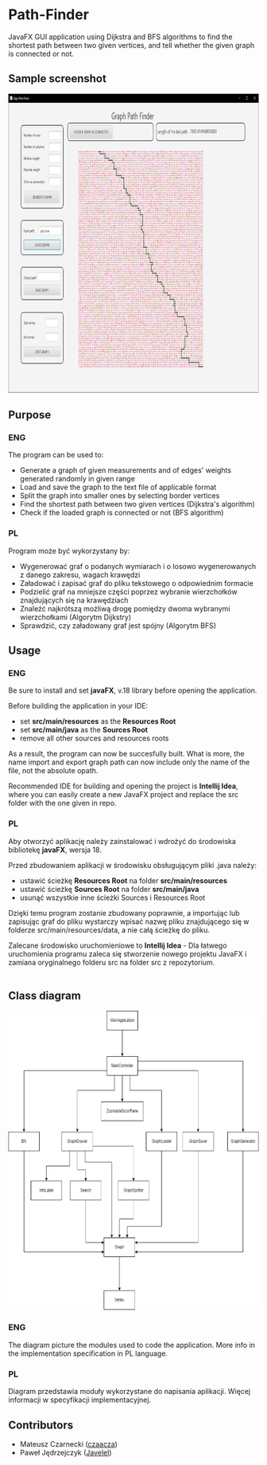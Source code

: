 # Path-Finder
JavaFX GUI application using Dijkstra and BFS algorithms to find the shortest path between two given vertices, and tell whether the given graph is connected or not.

## Sample screenshot
<img src="https://github.com/czaacza/Path-Finder/blob/master/img/mainImg.PNG" width="815" height="600"/>

## Purpose

### ENG
The program can be used to:
- Generate a graph of given measurements and of edges' weights generated randomly in given range
- Load and save the graph to the text file of applicable format
- Split the graph into smaller ones by selecting border vertices
- Find the shortest path between two given vertices (Dijkstra's algorithm)
- Check if the loaded graph is connected or not (BFS algorithm)

### PL
Program może być wykorzystany by:
- Wygenerować graf o podanych wymiarach i o losowo wygenerowanych z danego zakresu, wagach krawędzi
- Załadować i zapisać graf do pliku tekstowego o odpowiednim formacie
- Podzielić graf na mniejsze części poprzez wybranie wierzchołków znajdujących się na krawędziach
- Znaleźć najkrótszą możliwą drogę pomiędzy dwoma wybranymi wierzchołkami (Algorytm Dijkstry)
- Sprawdzić, czy załadowany graf jest spójny (Algorytm BFS)

## Usage
### ENG
Be sure to install and set **javaFX**, v.18 library before opening the application.

Before building the application in your IDE:
- set **src/main/resources** as the **Resources Root**
- set **src/main/java** as the **Sources Root**
- remove all other sources and resources roots

As a result, the program can now be succesfully built. What is more, the name import and export graph path can now include only the name of the file, not the absolute opath.

Recommended IDE for building and opening the project is **Intellij Idea**, where you can easily create a new JavaFX project and replace the src folder with the one given in repo.

### PL
Aby otworzyć aplikację należy zainstalować i wdrożyć do środowiska bibliotekę **javaFX**, wersja 18.

Przed zbudowaniem aplikacji w środowisku obsługującym pliki .java należy:
- ustawić ścieżkę **Resources Root** na folder **src/main/resources**
- ustawić ścieżkę **Sources Root** na folder **src/main/java**
- usunąć wszystkie inne ścieżki Sources i Resources Root

Dzięki temu program zostanie zbudowany poprawnie, a importując lub zapisując graf do pliku wystarczy wpisać nazwę pliku znajdującego się w folderze  src/main/resources/data, a nie całą ścieżkę do pliku.

Zalecane środowisko uruchomieniowe to **Intellij Idea** - Dla łatwego uruchomienia programu zaleca się stworzenie nowego projektu JavaFX i zamiana oryginalnego folderu src na folder src z repozytorium.<br/><br/>


## Class diagram

<img src="https://github.com/czaacza/Path-Finder/blob/master/img/ClassDiagram.drawio.png" width="676" height="600"/>

### ENG
The diagram picture the modules used to code the application. More info in the implementation specification in PL language.

### PL
Diagram przedstawia moduły wykorzystane do napisania aplikacji. Więcej informacji w specyfikacji implementacyjnej.

## Contributors
- Mateusz Czarnecki ([czaacza](https://github.com/czaacza))
- Paweł Jędrzejczyk ([Javelel](https://github.com/Javelel))
